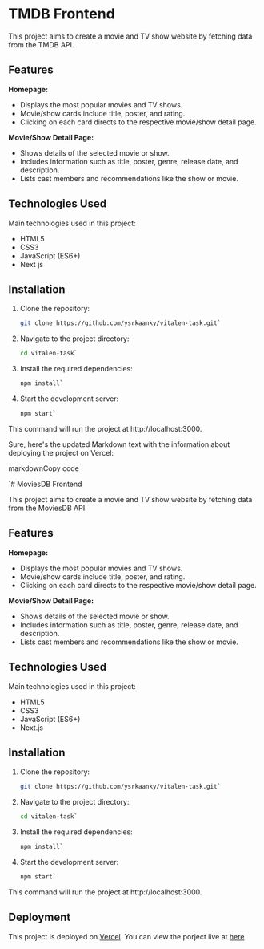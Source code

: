 

# TMDB Frontend

This project aims to create a movie and TV show website by fetching data from the TMDB API. 

## Features

**Homepage:**
 - Displays the most popular movies and TV shows.
 - Movie/show cards include title, poster, and rating.
 - Clicking on each card directs to the respective movie/show detail page.

**Movie/Show Detail Page:**
 - Shows details of the selected movie or show.
 - Includes information such as title, poster, genre, release date, and description.
 - Lists cast members and recommendations like the show or movie.

## Technologies Used

Main technologies used in this project:

- HTML5
- CSS3
- JavaScript (ES6+)
- Next js

## Installation

1. Clone the repository:

   ```bash
   git clone https://github.com/ysrkaanky/vitalen-task.git` 

2.  Navigate to the project directory:
    
    ```bash
    cd vitalen-task` 
    
3.  Install the required dependencies:
    
    ```bash
    npm install` 
    
4.  Start the development server:
    
     ```bash
    npm start` 
    
   This command will run the project at http://localhost:3000.


  
Sure, here's the updated Markdown text with the information about deploying the project on Vercel:

markdownCopy code

`# MoviesDB Frontend

This project aims to create a movie and TV show website by fetching data from the MoviesDB API.

## Features

**Homepage:**
 - Displays the most popular movies and TV shows.
 - Movie/show cards include title, poster, and rating.
 - Clicking on each card directs to the respective movie/show detail page.

**Movie/Show Detail Page:**
 - Shows details of the selected movie or show.
 - Includes information such as title, poster, genre, release date, and description.
 - Lists cast members and recommendations like the show or movie.

## Technologies Used

Main technologies used in this project:

- HTML5
- CSS3
- JavaScript (ES6+)
- Next.js

## Installation

1. Clone the repository:
   ```bash
   git clone https://github.com/ysrkaanky/vitalen-task.git` 

2.  Navigate to the project directory:  
    ```bash
    cd vitalen-task` 
    
3.  Install the required dependencies:
    ```bash
    npm install` 
    
5.  Start the development server:
    ```bash
    npm start` 
    
   This command will run the project at http://localhost:3000.
    

## Deployment

This project is deployed on [Vercel](https://vercel.com/). You can view the porject live at [here](https://vitalen-task.vercel.app/)
